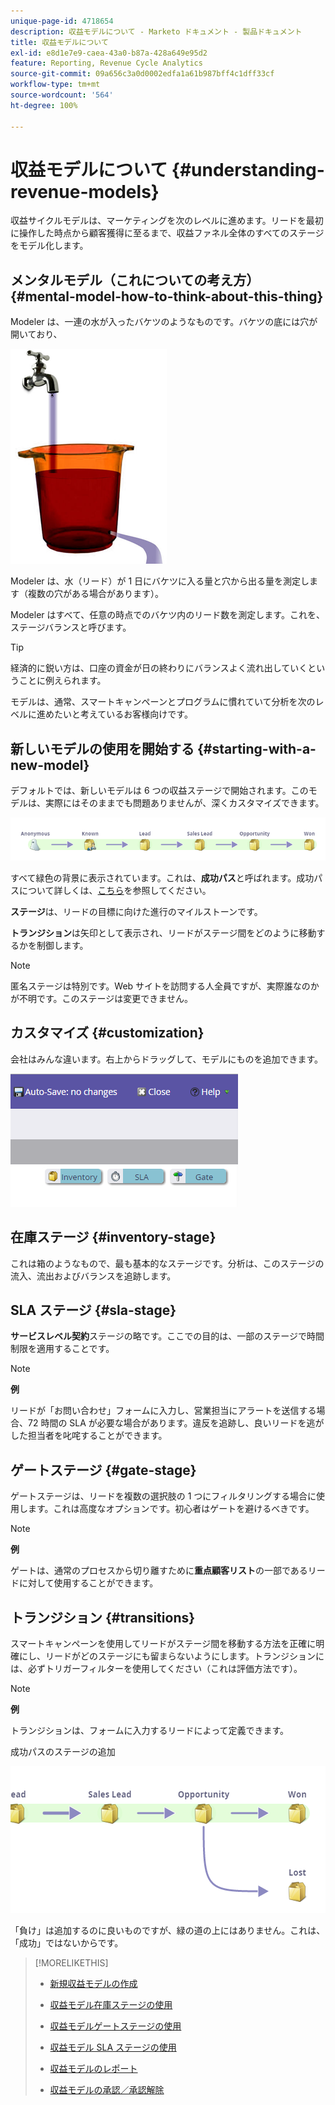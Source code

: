 ```yaml
---
unique-page-id: 4718654
description: 収益モデルについて - Marketo ドキュメント - 製品ドキュメント
title: 収益モデルについて
exl-id: e8d1e7e9-caea-43a0-b87a-428a649e95d2
feature: Reporting, Revenue Cycle Analytics
source-git-commit: 09a656c3a0d0002edfa1a61b987bff4c1dff33cf
workflow-type: tm+mt
source-wordcount: '564'
ht-degree: 100%

---
```


# 収益モデルについて {#understanding-revenue-models}

収益サイクルモデルは、マーケティングを次のレベルに進めます。リードを最初に操作した時点から顧客獲得に至るまで、収益ファネル全体のすべてのステージをモデル化します。

## メンタルモデル（これについての考え方） {#mental-model-how-to-think-about-this-thing}

Modeler は、一連の水が入ったバケツのようなものです。バケツの底には穴が開いており、

![](assets/image2015-6-12-10-3a14-3a4.png)

Modeler は、水（リード）が 1 日にバケツに入る量と穴から出る量を測定します（複数の穴がある場合があります）。

Modeler はすべて、任意の時点でのバケツ内のリード数を測定します。これを、ステージバランスと呼びます。

>[!TIP]
>
>経済的に鋭い方は、口座の資金が日の終わりにバランスよく流れ出していくということに例えられます。

モデルは、通常、スマートキャンペーンとプログラムに慣れていて分析を次のレベルに進めたいと考えているお客様向けです。

## 新しいモデルの使用を開始する {#starting-with-a-new-model}

デフォルトでは、新しいモデルは 6 つの収益ステージで開始されます。このモデルは、実際にはそのままでも問題ありませんが、深くカスタマイズできます。

![](assets/image2015-6-12-9-3a43-3a11.png)

すべて緑色の背景に表示されています。これは、**成功パス**&#x200B;と呼ばれます。成功パスについて詳しくは、[こちら](/help/marketo/product-docs/reporting/revenue-cycle-analytics/revenue-cycle-models/understanding-revenue-model-success-path.md)を参照してください。

**ステージ**&#x200B;は、リードの目標に向けた進行のマイルストーンです。

**トランジション**&#x200B;は矢印として表示され、リードがステージ間をどのように移動するかを制御します。

>[!NOTE]
>
>匿名ステージは特別です。Web サイトを訪問する人全員ですが、実際誰なのかが不明です。このステージは変更できません。

## カスタマイズ {#customization}

会社はみんな違います。右上からドラッグして、モデルにものを追加できます。

![](assets/image2015-6-12-9-3a45-3a36.png)

## 在庫ステージ {#inventory-stage}

これは箱のようなもので、最も基本的なステージです。分析は、このステージの流入、流出およびバランスを追跡します。

## SLA ステージ {#sla-stage}

**サービスレベル契約**&#x200B;ステージの略です。ここでの目的は、一部のステージで時間制限を適用することです。

>[!NOTE]
>
>**例**
>
>リードが「お問い合わせ」フォームに入力し、営業担当にアラートを送信する場合、72 時間の SLA が必要な場合があります。違反を追跡し、良いリードを逃がした担当者を叱咤することができます。

## ゲートステージ {#gate-stage}

ゲートステージは、リードを複数の選択肢の 1 つにフィルタリングする場合に使用します。これは高度なオプションです。初心者はゲートを避けるべきです。

>[!NOTE]
>
>**例**
>
>ゲートは、通常のプロセスから切り離すために&#x200B;**重点顧客リスト**&#x200B;の一部であるリードに対して使用することができます。

## トランジション {#transitions}

スマートキャンペーンを使用してリードがステージ間を移動する方法を正確に明確にし、リードがどのステージにも留まらないようにします。トランジションには、必ずトリガーフィルターを使用してください（これは評価方法です）。

>[!NOTE]
>
>**例**
>
>トランジションは、フォームに入力するリードによって定義できます。

成功パスのステージの追加

![](assets/image2015-6-12-10-3a10-3a26.png)

「負け」は追加するのに良いものですが、緑の道の上にはありません。これは、「成功」ではないからです。

>[!MORELIKETHIS]
>
>* [新規収益モデルの作成](/help/marketo/product-docs/reporting/revenue-cycle-analytics/revenue-cycle-models/create-a-new-revenue-model.md)
>
>* [収益モデル在庫ステージの使用](/help/marketo/product-docs/reporting/revenue-cycle-analytics/revenue-cycle-models/using-revenue-model-inventory-stages.md)
>
>* [収益モデルゲートステージの使用](/help/marketo/product-docs/reporting/revenue-cycle-analytics/revenue-cycle-models/using-revenue-model-gate-stages.md)
>
>* [収益モデル SLA ステージの使用](/help/marketo/product-docs/reporting/revenue-cycle-analytics/revenue-cycle-models/using-revenue-model-sla-stages.md)
>
>* [収益モデルのレポート](/help/marketo/product-docs/reporting/revenue-cycle-analytics/revenue-cycle-models/report-on-your-revenue-model.md)
>
>* [収益モデルの承認／承認解除](/help/marketo/product-docs/reporting/revenue-cycle-analytics/revenue-cycle-models/approve-unapprove-a-revenue-model.md)
